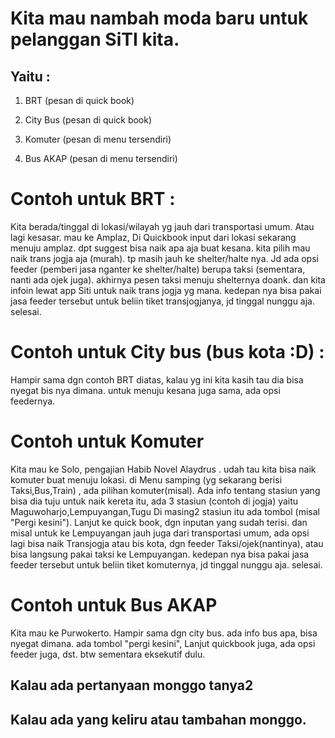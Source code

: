 # Kita mau nambah moda baru untuk pelanggan SiTI kita.

## Yaitu :

1. BRT (pesan di quick book)
2. City Bus (pesan di quick book)

3. Komuter (pesan di menu tersendiri)
4. Bus AKAP (pesan di menu tersendiri)

# Contoh untuk BRT :

Kita berada/tinggal di lokasi/wilayah yg jauh dari transportasi umum.
Atau lagi kesasar.
mau ke Amplaz, Di Quickbook input dari lokasi sekarang menuju amplaz.
dpt suggest bisa naik apa aja buat kesana.
kita pilih mau naik trans jogja aja (murah). tp masih jauh ke shelter/halte nya.
Jd ada opsi feeder (pemberi jasa nganter ke shelter/halte) berupa taksi (sementara, nanti ada ojek juga).
akhirnya pesen taksi menuju shelternya doank.
dan kita infoin lewat app Siti untuk naik trans jogja yg mana.
kedepan nya bisa pakai jasa feeder tersebut untuk beliin tiket transjogjanya,
jd tinggal nunggu aja. selesai.

# Contoh untuk City bus (bus kota :D) :

Hampir sama dgn contoh BRT diatas, kalau yg ini kita kasih tau dia bisa nyegat bis nya dimana.
untuk menuju kesana juga sama, ada opsi feedernya.

# Contoh untuk Komuter

Kita mau ke Solo, pengajian Habib Novel Alaydrus .
udah tau kita bisa naik komuter buat menuju lokasi.
di Menu samping (yg sekarang berisi Taksi,Bus,Train) , ada pilihan komuter(misal).
Ada info tentang stasiun yang bisa dia tuju untuk naik kereta itu,
ada 3 stasiun (contoh di jogja) yaitu Maguwoharjo,Lempuyangan,Tugu
Di masing2 stasiun itu ada tombol (misal "Pergi kesini").
Lanjut ke quick book, dgn inputan yang sudah terisi.
dan misal untuk ke Lempuyangan jauh juga dari transportasi umum,
ada opsi lagi bisa naik Transjogja atau bis kota,
dgn feeder Taksi/ojek(nantinya), atau bisa langsung pakai taksi ke Lempuyangan.
kedepan nya bisa pakai jasa feeder tersebut untuk beliin tiket komuternya,
jd tinggal nunggu aja. selesai.

# Contoh untuk Bus AKAP

Kita mau ke Purwokerto.
Hampir sama dgn city bus.
ada info bus apa, bisa nyegat dimana.
ada tombol "pergi kesini",
Lanjut quickbook juga,
ada opsi feeder juga, dst.
btw sementara eksekutif dulu.

## Kalau ada pertanyaan monggo tanya2
## Kalau ada yang keliru atau tambahan monggo.
